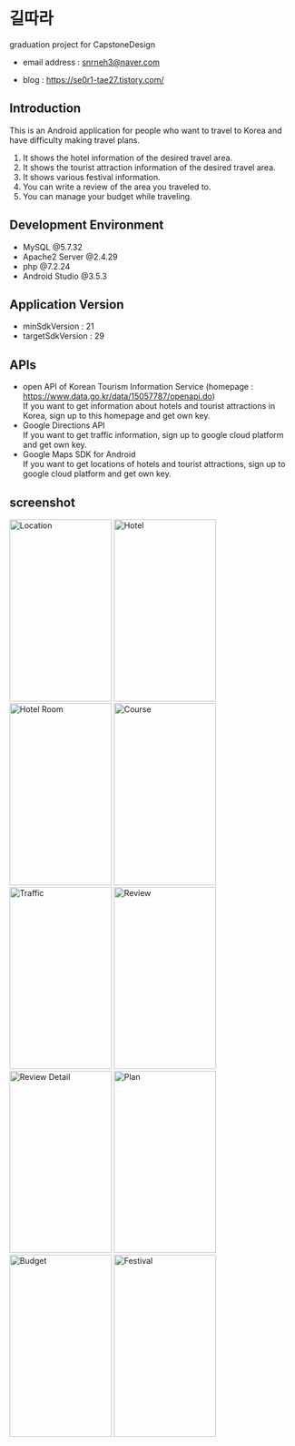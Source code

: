 # 길따라 
graduation project for CapstoneDesign <br />
- email address : snrneh3@naver.com <br />
<!-- - Demo Video :  <br /> -->
- blog : https://se0r1-tae27.tistory.com/ <br />

## Introduction
This is an Android application for people who want to travel to Korea and have difficulty making travel plans.
1. It shows the hotel information of the desired travel area.
2. It shows the tourist attraction information of the desired travel area.
3. It shows various festival information.
4. You can write a review of the area you traveled to.
5. You can manage your budget while traveling.

## Development Environment
- MySQL @5.7.32
- Apache2 Server @2.4.29
- php @7.2.24
- Android Studio @3.5.3

## Application Version
- minSdkVersion : 21
- targetSdkVersion : 29

## APIs
- open API of Korean Tourism Information Service (homepage : https://www.data.go.kr/data/15057787/openapi.do) <br />
If you want to get information about hotels and tourist attractions in Korea, sign up to this homepage and get own key. <br />
- Google Directions API <br />
If you want to get traffic information, sign up to google cloud platform and get own key. <br />
- Google Maps SDK for Android <br />
If you want to get locations of hotels and tourist attractions, sign up to google cloud platform and get own key.

<!--
## Database table information
database table backup file is in /server/backup.sql <br />
mysql -u [account] -p [database] < backup.sql
-->

## screenshot
<img src="https://user-images.githubusercontent.com/32188154/102350837-ddbc4d80-3fe8-11eb-8de1-75eb1822aac0.png" width="180px" height="320px" title="Location" alt="Location"></img>
<img src="https://user-images.githubusercontent.com/32188154/102350878-ef9df080-3fe8-11eb-94a2-0fc7184cff91.png" width="180px" height="320px" title="Hotel" alt="Hotel"></img>
<img src="https://user-images.githubusercontent.com/32188154/102350886-f167b400-3fe8-11eb-91b1-bd9bb2f4463c.png" width="180px" height="320px" title="Hotel Room" alt="Hotel Room"></img>
<img src="https://user-images.githubusercontent.com/32188154/102353553-96d05700-3fec-11eb-8613-52e720fa3fa9.jpg" width="180px" height="320px" title="Course" alt="Course"></img>
<img src="https://user-images.githubusercontent.com/32188154/102353874-0cd4be00-3fed-11eb-84bd-e1f4e7a7328d.png" width="180px" height="320px" title="Traffic" alt="Traffic"></img>
<img src="https://user-images.githubusercontent.com/32188154/102353181-11e53d80-3fec-11eb-8d93-ae025cb5e687.jpg" width="180px" height="320px" title="Review" alt="Review"></img>
<img src="https://user-images.githubusercontent.com/32188154/102352730-7a7fea80-3feb-11eb-8f45-e31744f540ea.png" width="180px" height="320px" title="Review Detail" alt="Review Detail"></img>
<img src="https://user-images.githubusercontent.com/32188154/102353567-9c2da180-3fec-11eb-812b-dc17ec1eba3a.png" width="180px" height="320px" title="Plan" alt="Plan"></img>
<img src="https://user-images.githubusercontent.com/32188154/102350110-bdd85a00-3fe7-11eb-8bee-8368ad4be007.png" width="180px" height="320px" title="Budget" alt="Budget"></img>
<img src="https://user-images.githubusercontent.com/32188154/102347144-51f3f280-3fe3-11eb-9c85-df0b9a40f342.png" width="180px" height="320px" title="Festival" alt="Festival"></img>


<!-- ## Final Presentation PPT
<img src="/images/finalPT_1.png" width="360px" height="270px" title="finalPPT" alt="finalPPT"></img>
<img src="/images/finalPT_2.png" width="360px" height="270px" title="finalPPT" alt="finalPPT"></img>
<img src="/images/finalPT_3.png" width="360px" height="270px" title="finalPPT" alt="finalPPT"></img>
<img src="/images/finalPT_4.png" width="360px" height="270px" title="finalPPT" alt="finalPPT"></img>
<img src="/images/finalPT_5.png" width="360px" height="270px" title="finalPPT" alt="finalPPT"></img> -->

<!-- ## License
MoveItMovie is released under the MIT License. http://www.opensource.org/licenses/mit-license -->
